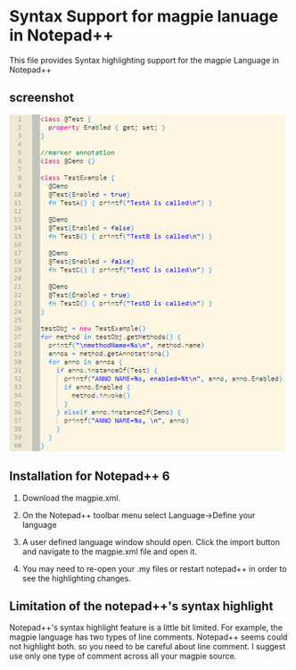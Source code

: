 # Syntax Support for magpie lanuage in Notepad++

This file provides Syntax highlighting support for the magpie Language in Notepad++

## screenshot

![Notepad++](screenshot.png)

## Installation for Notepad++ 6

1. Download the magpie.xml.

2. On the Notepad++ toolbar menu select Language->Define your language

3. A user defined language window should open. Click the import button and navigate to the magpie.xml file and open it.

4. You may need to re-open your .my files or restart notepad++ in order to see the highlighting changes.

## Limitation of the notepad++'s syntax highlight

Notepad++'s syntax highlight feature is a little bit limited. For example, the magpie language has two types of line comments. Notepad++ seems could not highlight both. so you need to be careful about line comment. I suggest use only one type of comment across all your magpie source.